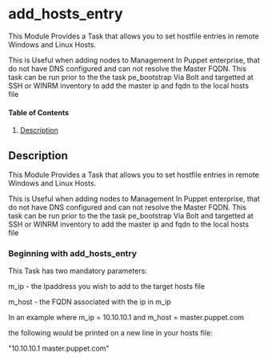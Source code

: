 
# add_hosts_entry

This Module Provides a Task that allows you to set hostfile entries in remote Windows and Linux Hosts.

This is Useful when adding nodes to Management In Puppet enterprise, that do not have DNS configured and can not resolve the Master FQDN.
This task can be run prior to the the task pe_bootstrap Via Bolt and targetted at SSH or WINRM inventory to add the master ip and fqdn to the local hosts file


#### Table of Contents

1. [Description](#description)

## Description

This Module Provides a Task that allows you to set hostfile entries in remote Windows and Linux Hosts.

This is Useful when adding nodes to Management In Puppet enterprise, that do not have DNS configured and can not resolve the Master FQDN.
This task can be run prior to the the task pe_bootstrap Via Bolt and targetted at SSH or WINRM inventory to add the master ip and fqdn to the local hosts file



### Beginning with add_hosts_entry

This Task has two mandatory parameters:


m_ip  - the Ipaddress you wish to add to the target hosts file

m_host - the FQDN associated with the ip in m_ip


In an example where m_ip  = 10.10.10.1 and m_host = master.puppet.com

the following would be printed on a new line in your hosts file:


"10.10.10.1 master.puppet.com"


